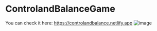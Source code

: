 # ControlandBalanceGame

You can check it here: https://controlandbalance.netlify.app
![image](https://github.com/EricTra/ControlandBalanceGame/assets/92014047/c59d909a-9135-4fb6-a97e-386671b5a254)

